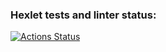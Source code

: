 ### Hexlet tests and linter status:
[![Actions Status](https://github.com/ButMaxim/python-project-49/actions/workflows/hexlet-check.yml/badge.svg)](https://github.com/ButMaxim/python-project-49/actions)
